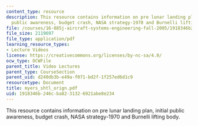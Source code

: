 ```yaml
---
content_type: resource
description: This resource contains information on pre lunar landing plan, initial
  public awareness, budget crash, NASA strategy-1970 and Burnelli lifting body.
file: /courses/16-885j-aircraft-systems-engineering-fall-2005/1918346b246cba8231326921abe8e234_myers_shtl_orign.pdf
file_size: 2119697
file_type: application/pdf
learning_resource_types:
- Lecture Videos
license: https://creativecommons.org/licenses/by-nc-sa/4.0/
ocw_type: OCWFile
parent_title: Video Lectures
parent_type: CourseSection
parent_uid: d240db3b-e49a-f071-bd2f-1f257ed6d1c9
resourcetype: Document
title: myers_shtl_orign.pdf
uid: 1918346b-246c-ba82-3132-6921abe8e234
---
```

This resource contains information on pre lunar landing plan, initial public awareness, budget crash, NASA strategy-1970 and Burnelli lifting body.